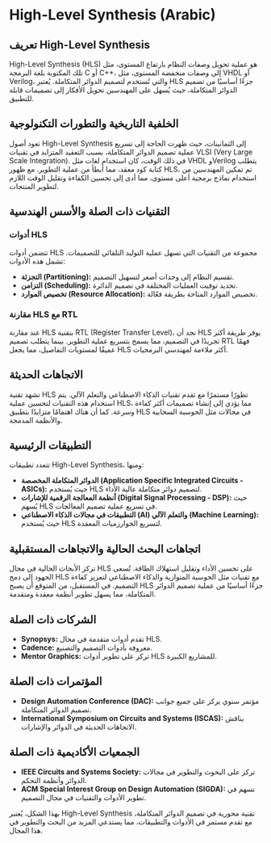 # High-Level Synthesis (Arabic)

## تعريف High-Level Synthesis
High-Level Synthesis (HLS) هو عملية تحويل وصفات النظام بارتفاع المستوى، مثل تلك المكتوبة بلغة البرمجة C أو C++، إلى وصفات منخفضة المستوى، مثل VHDL أو Verilog، والتي تُستخدم لتصميم الدوائر المتكاملة. يُعتبر HLS جزءًا أساسيًا من تصميم الدوائر المتكاملة، حيث يُسهل على المهندسين تحويل الأفكار إلى تصميمات قابلة للتطبيق.

## الخلفية التاريخية والتطورات التكنولوجية
تعود أصول High-Level Synthesis إلى الثمانينات، حيث ظهرت الحاجة إلى تسريع عملية تصميم الدوائر المتكاملة، بسبب التعقيد المتزايد في تقنيات VLSI (Very Large Scale Integration). في ذلك الوقت، كان استخدام لغات مثل VHDL وVerilog يتطلب كتابة كود معقد، مما أبطأ من عملية التطوير. مع ظهور HLS، تم تمكين المهندسين من استخدام نماذج برمجية أعلى مستوى، مما أدى إلى تحسين الكفاءة وتقليل الوقت اللازم لتطوير المنتجات.

## التقنيات ذات الصلة والأسس الهندسية
### أدوات HLS
تتضمن أدوات HLS مجموعة من التقنيات التي تسهل عملية التوليد التلقائي للتصميمات. تشمل هذه الأدوات:

- **التجزئة (Partitioning):** تقسيم النظام إلى وحدات أصغر لتسهيل التصميم.
- **التزامن (Scheduling):** تحديد توقيت العمليات المختلفة في تصميم الدائرة.
- **تخصيص الموارد (Resource Allocation):** تخصيص الموارد المتاحة بطريقة فعّالة.

### مقارنة HLS مع RTL
عند مقارنة HLS بتقنية RTL (Register Transfer Level)، نجد أن HLS يوفر طريقة أكثر تجريدًا في التصميم، مما يسمح بتسريع عملية التطوير. بينما يتطلب تصميم RTL فهمًا عميقًا لمستويات التفاصيل، مما يجعل HLS أكثر ملاءمة لمهندسي البرمجيات.

## الاتجاهات الحديثة
تشهد تقنية HLS تطورًا مستمرًا مع تقدم تقنيات الذكاء الاصطناعي والتعلم الآلي. يتم استخدام هذه التقنيات لتحسين عملية HLS، مما يؤدي إلى إنشاء تصميمات أكثر كفاءة وسرعة. كما أن هناك اهتمامًا متزايدًا بتطبيق HLS في مجالات مثل الحوسبة السحابية والأنظمة المدمجة.

## التطبيقات الرئيسية
تتعدد تطبيقات High-Level Synthesis، ومنها:

- **الدوائر المتكاملة المخصصة (Application Specific Integrated Circuits - ASICs):** حيث يُستخدم HLS لتصميم دوائر متكاملة عالية الأداء.
- **أنظمة المعالجة الرقمية للإشارات (Digital Signal Processing - DSP):** حيث يُسهم HLS في تسريع عملية تصميم المعالجات.
- **التطبيقات في مجالات الذكاء الاصطناعي (AI) والتعلم الآلي (Machine Learning):** حيث يُستخدم HLS لتسريع الخوارزميات المعقدة.

## اتجاهات البحث الحالية والاتجاهات المستقبلية
تركز الأبحاث الحالية في مجال HLS على تحسين الأداء وتقليل استهلاك الطاقة. تُسعى الجهود إلى دمج HLS مع تقنيات مثل الحوسبة المتوازية والذكاء الاصطناعي لتعزيز كفاءة التصميم. في المستقبل، من المتوقع أن يصبح HLS جزءًا أساسيًا من عملية تصميم الدوائر المتكاملة، مما يسهل تطوير أنظمة معقدة ومتقدمة.

## الشركات ذات الصلة
- **Synopsys:** تقدم أدوات متقدمة في مجال HLS.
- **Cadence:** معروفة بأدوات التصميم والتصنيع.
- **Mentor Graphics:** تركز على تطوير أدوات HLS للمشاريع الكبيرة.

## المؤتمرات ذات الصلة
- **Design Automation Conference (DAC):** مؤتمر سنوي يركز على جميع جوانب تصميم الدوائر المتكاملة.
- **International Symposium on Circuits and Systems (ISCAS):** يناقش الاتجاهات الحديثة في الدوائر والإشارات.

## الجمعيات الأكاديمية ذات الصلة
- **IEEE Circuits and Systems Society:** تركز على البحوث والتطوير في مجالات الدوائر وأنظمة التحكم.
- **ACM Special Interest Group on Design Automation (SIGDA):** تسهم في تطوير الأدوات والتقنيات في مجال التصميم.

بهذا الشكل، يُعتبر High-Level Synthesis تقنية محورية في تصميم الدوائر المتكاملة، مع تقدم مستمر في الأدوات والتطبيقات، مما يستدعي المزيد من البحث والتطوير في هذا المجال.